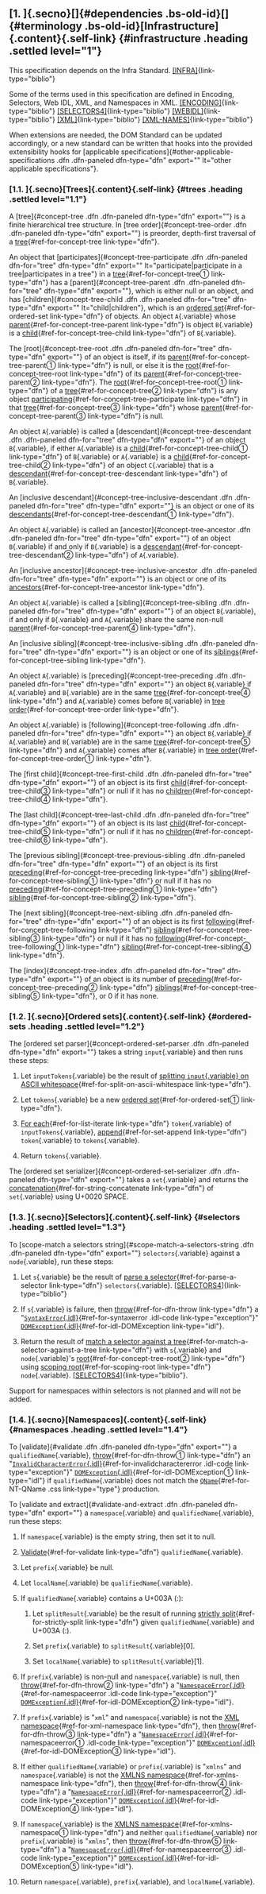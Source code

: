 ## [1. ]{.secno}[]{#dependencies .bs-old-id}[]{#terminology .bs-old-id}[Infrastructure]{.content}[](#infrastructure){.self-link} {#infrastructure .heading .settled level="1"}

This specification depends on the Infra Standard.
[\[INFRA\]](#biblio-infra "Infra Standard"){link-type="biblio"}

Some of the terms used in this specification are defined in Encoding,
Selectors, Web IDL, XML, and Namespaces in XML.
[\[ENCODING\]](#biblio-encoding "Encoding Standard"){link-type="biblio"}
[\[SELECTORS4\]](#biblio-selectors4 "Selectors Level 4"){link-type="biblio"}
[\[WEBIDL\]](#biblio-webidl "Web IDL Standard"){link-type="biblio"}
[\[XML\]](#biblio-xml "Extensible Markup Language (XML) 1.0 (Fifth Edition)"){link-type="biblio"}
[\[XML-NAMES\]](#biblio-xml-names "Namespaces in XML 1.0 (Third Edition)"){link-type="biblio"}

When extensions are needed, the DOM Standard can be updated accordingly,
or a new standard can be written that hooks into the provided
extensibility hooks for [applicable
specifications]{#other-applicable-specifications .dfn .dfn-paneled
dfn-type="dfn" export="" lt="other applicable specifications"}.

### [1.1. ]{.secno}[Trees]{.content}[](#trees){.self-link} {#trees .heading .settled level="1.1"}

A [tree]{#concept-tree .dfn .dfn-paneled dfn-type="dfn" export=""} is a
finite hierarchical tree structure. In [tree order]{#concept-tree-order
.dfn .dfn-paneled dfn-type="dfn" export=""} is preorder, depth-first
traversal of a [tree](#concept-tree){#ref-for-concept-tree
link-type="dfn"}.

An object that [participates]{#concept-tree-participate .dfn
.dfn-paneled dfn-for="tree" dfn-type="dfn" export=""
lt="participate|participate in a tree|participates in a tree"} in a
[tree](#concept-tree){#ref-for-concept-tree① link-type="dfn"} has a
[parent]{#concept-tree-parent .dfn .dfn-paneled dfn-for="tree"
dfn-type="dfn" export=""}, which is either null or an object, and has
[children]{#concept-tree-child .dfn .dfn-paneled dfn-for="tree"
dfn-type="dfn" export="" lt="child|children"}, which is an [ordered
set](https://infra.spec.whatwg.org/#ordered-set){#ref-for-ordered-set
link-type="dfn"} of objects. An object `A`{.variable} whose
[parent](#concept-tree-parent){#ref-for-concept-tree-parent
link-type="dfn"} is object `B`{.variable} is a
[child](#concept-tree-child){#ref-for-concept-tree-child
link-type="dfn"} of `B`{.variable}.

The [root]{#concept-tree-root .dfn .dfn-paneled dfn-for="tree"
dfn-type="dfn" export=""} of an object is itself, if its
[parent](#concept-tree-parent){#ref-for-concept-tree-parent①
link-type="dfn"} is null, or else it is the
[root](#concept-tree-root){#ref-for-concept-tree-root link-type="dfn"}
of its [parent](#concept-tree-parent){#ref-for-concept-tree-parent②
link-type="dfn"}. The
[root](#concept-tree-root){#ref-for-concept-tree-root① link-type="dfn"}
of a [tree](#concept-tree){#ref-for-concept-tree② link-type="dfn"} is
any object
[participating](#concept-tree-participate){#ref-for-concept-tree-participate
link-type="dfn"} in that [tree](#concept-tree){#ref-for-concept-tree③
link-type="dfn"} whose
[parent](#concept-tree-parent){#ref-for-concept-tree-parent③
link-type="dfn"} is null.

An object `A`{.variable} is called a
[descendant]{#concept-tree-descendant .dfn .dfn-paneled dfn-for="tree"
dfn-type="dfn" export=""} of an object `B`{.variable}, if either
`A`{.variable} is a
[child](#concept-tree-child){#ref-for-concept-tree-child①
link-type="dfn"} of `B`{.variable} or `A`{.variable} is a
[child](#concept-tree-child){#ref-for-concept-tree-child②
link-type="dfn"} of an object `C`{.variable} that is a
[descendant](#concept-tree-descendant){#ref-for-concept-tree-descendant
link-type="dfn"} of `B`{.variable}.

An [inclusive descendant]{#concept-tree-inclusive-descendant .dfn
.dfn-paneled dfn-for="tree" dfn-type="dfn" export=""} is an object or
one of its
[descendants](#concept-tree-descendant){#ref-for-concept-tree-descendant①
link-type="dfn"}.

An object `A`{.variable} is called an [ancestor]{#concept-tree-ancestor
.dfn .dfn-paneled dfn-for="tree" dfn-type="dfn" export=""} of an object
`B`{.variable} if and only if `B`{.variable} is a
[descendant](#concept-tree-descendant){#ref-for-concept-tree-descendant②
link-type="dfn"} of `A`{.variable}.

An [inclusive ancestor]{#concept-tree-inclusive-ancestor .dfn
.dfn-paneled dfn-for="tree" dfn-type="dfn" export=""} is an object or
one of its
[ancestors](#concept-tree-ancestor){#ref-for-concept-tree-ancestor
link-type="dfn"}.

An object `A`{.variable} is called a [sibling]{#concept-tree-sibling
.dfn .dfn-paneled dfn-for="tree" dfn-type="dfn" export=""} of an object
`B`{.variable}, if and only if `B`{.variable} and `A`{.variable} share
the same non-null
[parent](#concept-tree-parent){#ref-for-concept-tree-parent④
link-type="dfn"}.

An [inclusive sibling]{#concept-tree-inclusive-sibling .dfn .dfn-paneled
dfn-for="tree" dfn-type="dfn" export=""} is an object or one of its
[siblings](#concept-tree-sibling){#ref-for-concept-tree-sibling
link-type="dfn"}.

An object `A`{.variable} is [preceding]{#concept-tree-preceding .dfn
.dfn-paneled dfn-for="tree" dfn-type="dfn" export=""} an object
`B`{.variable} if `A`{.variable} and `B`{.variable} are in the same
[tree](#concept-tree){#ref-for-concept-tree④ link-type="dfn"} and
`A`{.variable} comes before `B`{.variable} in [tree
order](#concept-tree-order){#ref-for-concept-tree-order
link-type="dfn"}.

An object `A`{.variable} is [following]{#concept-tree-following .dfn
.dfn-paneled dfn-for="tree" dfn-type="dfn" export=""} an object
`B`{.variable} if `A`{.variable} and `B`{.variable} are in the same
[tree](#concept-tree){#ref-for-concept-tree⑤ link-type="dfn"} and
`A`{.variable} comes after `B`{.variable} in [tree
order](#concept-tree-order){#ref-for-concept-tree-order①
link-type="dfn"}.

The [first child]{#concept-tree-first-child .dfn .dfn-paneled
dfn-for="tree" dfn-type="dfn" export=""} of an object is its first
[child](#concept-tree-child){#ref-for-concept-tree-child③
link-type="dfn"} or null if it has no
[children](#concept-tree-child){#ref-for-concept-tree-child④
link-type="dfn"}.

The [last child]{#concept-tree-last-child .dfn .dfn-paneled
dfn-for="tree" dfn-type="dfn" export=""} of an object is its last
[child](#concept-tree-child){#ref-for-concept-tree-child⑤
link-type="dfn"} or null if it has no
[children](#concept-tree-child){#ref-for-concept-tree-child⑥
link-type="dfn"}.

The [previous sibling]{#concept-tree-previous-sibling .dfn .dfn-paneled
dfn-for="tree" dfn-type="dfn" export=""} of an object is its first
[preceding](#concept-tree-preceding){#ref-for-concept-tree-preceding
link-type="dfn"}
[sibling](#concept-tree-sibling){#ref-for-concept-tree-sibling①
link-type="dfn"} or null if it has no
[preceding](#concept-tree-preceding){#ref-for-concept-tree-preceding①
link-type="dfn"}
[sibling](#concept-tree-sibling){#ref-for-concept-tree-sibling②
link-type="dfn"}.

The [next sibling]{#concept-tree-next-sibling .dfn .dfn-paneled
dfn-for="tree" dfn-type="dfn" export=""} of an object is its first
[following](#concept-tree-following){#ref-for-concept-tree-following
link-type="dfn"}
[sibling](#concept-tree-sibling){#ref-for-concept-tree-sibling③
link-type="dfn"} or null if it has no
[following](#concept-tree-following){#ref-for-concept-tree-following①
link-type="dfn"}
[sibling](#concept-tree-sibling){#ref-for-concept-tree-sibling④
link-type="dfn"}.

The [index]{#concept-tree-index .dfn .dfn-paneled dfn-for="tree"
dfn-type="dfn" export=""} of an object is its number of
[preceding](#concept-tree-preceding){#ref-for-concept-tree-preceding②
link-type="dfn"}
[siblings](#concept-tree-sibling){#ref-for-concept-tree-sibling⑤
link-type="dfn"}, or 0 if it has none.

### [1.2. ]{.secno}[Ordered sets]{.content}[](#ordered-sets){.self-link} {#ordered-sets .heading .settled level="1.2"}

The [ordered set parser]{#concept-ordered-set-parser .dfn .dfn-paneled
dfn-type="dfn" export=""} takes a string `input`{.variable} and then
runs these steps:

1.  Let `inputTokens`{.variable} be the result of [splitting
    `input`{.variable} on ASCII
    whitespace](https://infra.spec.whatwg.org/#split-on-ascii-whitespace){#ref-for-split-on-ascii-whitespace
    link-type="dfn"}.

2.  Let `tokens`{.variable} be a new [ordered
    set](https://infra.spec.whatwg.org/#ordered-set){#ref-for-ordered-set①
    link-type="dfn"}.

3.  [For
    each](https://infra.spec.whatwg.org/#list-iterate){#ref-for-list-iterate
    link-type="dfn"} `token`{.variable} of `inputTokens`{.variable},
    [append](https://infra.spec.whatwg.org/#set-append){#ref-for-set-append
    link-type="dfn"} `token`{.variable} to `tokens`{.variable}.

4.  Return `tokens`{.variable}.

The [ordered set serializer]{#concept-ordered-set-serializer .dfn
.dfn-paneled dfn-type="dfn" export=""} takes a `set`{.variable} and
returns the
[concatenation](https://infra.spec.whatwg.org/#string-concatenate){#ref-for-string-concatenate
link-type="dfn"} of `set`{.variable} using U+0020 SPACE.

### [1.3. ]{.secno}[Selectors]{.content}[](#selectors){.self-link} {#selectors .heading .settled level="1.3"}

To [scope-match a selectors string]{#scope-match-a-selectors-string .dfn
.dfn-paneled dfn-type="dfn" export=""} `selectors`{.variable} against a
`node`{.variable}, run these steps:

1.  Let `s`{.variable} be the result of [parse a
    selector](https://drafts.csswg.org/selectors-4/#parse-a-selector){#ref-for-parse-a-selector
    link-type="dfn"} `selectors`{.variable}.
    [\[SELECTORS4\]](#biblio-selectors4 "Selectors Level 4"){link-type="biblio"}

2.  If `s`{.variable} is failure, then
    [throw](https://webidl.spec.whatwg.org/#dfn-throw){#ref-for-dfn-throw
    link-type="dfn"} a
    \"[`SyntaxError`{.idl}](https://webidl.spec.whatwg.org/#syntaxerror){#ref-for-syntaxerror
    .idl-code link-type="exception"}\"
    [`DOMException`{.idl}](https://webidl.spec.whatwg.org/#idl-DOMException){#ref-for-idl-DOMException
    link-type="idl"}.

3.  Return the result of [match a selector against a
    tree](https://drafts.csswg.org/selectors-4/#match-a-selector-against-a-tree){#ref-for-match-a-selector-against-a-tree
    link-type="dfn"} with `s`{.variable} and `node`{.variable}'s
    [root](#concept-tree-root){#ref-for-concept-tree-root②
    link-type="dfn"} using [scoping
    root](https://drafts.csswg.org/selectors-4/#scoping-root){#ref-for-scoping-root
    link-type="dfn"} `node`{.variable}.
    [\[SELECTORS4\]](#biblio-selectors4 "Selectors Level 4"){link-type="biblio"}.

Support for namespaces within selectors is not planned and will not be
added.

### [1.4. ]{.secno}[Namespaces]{.content}[](#namespaces){.self-link} {#namespaces .heading .settled level="1.4"}

To [validate]{#validate .dfn .dfn-paneled dfn-type="dfn" export=""} a
`qualifiedName`{.variable},
[throw](https://webidl.spec.whatwg.org/#dfn-throw){#ref-for-dfn-throw①
link-type="dfn"} an
\"[`InvalidCharacterError`{.idl}](https://webidl.spec.whatwg.org/#invalidcharactererror){#ref-for-invalidcharactererror
.idl-code link-type="exception"}\"
[`DOMException`{.idl}](https://webidl.spec.whatwg.org/#idl-DOMException){#ref-for-idl-DOMException①
link-type="idl"} if `qualifiedName`{.variable} does not match the
[`QName`](https://www.w3.org/TR/xml-names/#NT-QName){#ref-for-NT-QName
.css link-type="type"} production.

To [validate and extract]{#validate-and-extract .dfn .dfn-paneled
dfn-type="dfn" export=""} a `namespace`{.variable} and
`qualifiedName`{.variable}, run these steps:

1.  If `namespace`{.variable} is the empty string, then set it to null.

2.  [Validate](#validate){#ref-for-validate link-type="dfn"}
    `qualifiedName`{.variable}.

3.  Let `prefix`{.variable} be null.

4.  Let `localName`{.variable} be `qualifiedName`{.variable}.

5.  If `qualifiedName`{.variable} contains a U+003A (:):

    1.  Let `splitResult`{.variable} be the result of running [strictly
        split](https://infra.spec.whatwg.org/#strictly-split){#ref-for-strictly-split
        link-type="dfn"} given `qualifiedName`{.variable} and U+003A
        (:).

    2.  Set `prefix`{.variable} to `splitResult`{.variable}\[0\].

    3.  Set `localName`{.variable} to `splitResult`{.variable}\[1\].

6.  If `prefix`{.variable} is non-null and `namespace`{.variable} is
    null, then
    [throw](https://webidl.spec.whatwg.org/#dfn-throw){#ref-for-dfn-throw②
    link-type="dfn"} a
    \"[`NamespaceError`{.idl}](https://webidl.spec.whatwg.org/#namespaceerror){#ref-for-namespaceerror
    .idl-code link-type="exception"}\"
    [`DOMException`{.idl}](https://webidl.spec.whatwg.org/#idl-DOMException){#ref-for-idl-DOMException②
    link-type="idl"}.

7.  If `prefix`{.variable} is \"`xml`\" and `namespace`{.variable} is
    not the [XML
    namespace](https://infra.spec.whatwg.org/#xml-namespace){#ref-for-xml-namespace
    link-type="dfn"}, then
    [throw](https://webidl.spec.whatwg.org/#dfn-throw){#ref-for-dfn-throw③
    link-type="dfn"} a
    \"[`NamespaceError`{.idl}](https://webidl.spec.whatwg.org/#namespaceerror){#ref-for-namespaceerror①
    .idl-code link-type="exception"}\"
    [`DOMException`{.idl}](https://webidl.spec.whatwg.org/#idl-DOMException){#ref-for-idl-DOMException③
    link-type="idl"}.

8.  If either `qualifiedName`{.variable} or `prefix`{.variable} is
    \"`xmlns`\" and `namespace`{.variable} is not the [XMLNS
    namespace](https://infra.spec.whatwg.org/#xmlns-namespace){#ref-for-xmlns-namespace
    link-type="dfn"}, then
    [throw](https://webidl.spec.whatwg.org/#dfn-throw){#ref-for-dfn-throw④
    link-type="dfn"} a
    \"[`NamespaceError`{.idl}](https://webidl.spec.whatwg.org/#namespaceerror){#ref-for-namespaceerror②
    .idl-code link-type="exception"}\"
    [`DOMException`{.idl}](https://webidl.spec.whatwg.org/#idl-DOMException){#ref-for-idl-DOMException④
    link-type="idl"}.

9.  If `namespace`{.variable} is the [XMLNS
    namespace](https://infra.spec.whatwg.org/#xmlns-namespace){#ref-for-xmlns-namespace①
    link-type="dfn"} and neither `qualifiedName`{.variable} nor
    `prefix`{.variable} is \"`xmlns`\", then
    [throw](https://webidl.spec.whatwg.org/#dfn-throw){#ref-for-dfn-throw⑤
    link-type="dfn"} a
    \"[`NamespaceError`{.idl}](https://webidl.spec.whatwg.org/#namespaceerror){#ref-for-namespaceerror③
    .idl-code link-type="exception"}\"
    [`DOMException`{.idl}](https://webidl.spec.whatwg.org/#idl-DOMException){#ref-for-idl-DOMException⑤
    link-type="idl"}.

10. Return `namespace`{.variable}, `prefix`{.variable}, and
    `localName`{.variable}.

